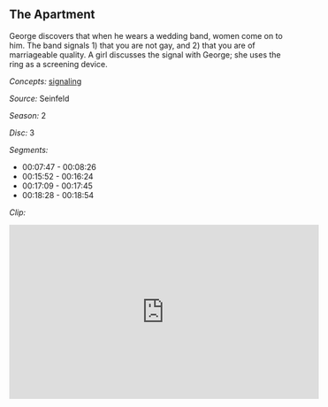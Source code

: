 ## The Apartment

George discovers that when he wears a wedding band, women come on to him.  The band signals 1) that you are not gay, and 2) that you are of marriageable quality.   A girl discusses the signal with George; she uses the ring as a screening device.

*Concepts:*
[signaling](/concept/signaling/)

*Source:* Seinfeld

*Season:* 2

*Disc:* 3

*Segments:*

 * 00:07:47 - 00:08:26
 * 00:15:52 - 00:16:24
 * 00:17:09 - 00:17:45
 * 00:18:28 - 00:18:54

*Clip:*

<iframe width="560" height="315" src="https://criticalcommons.org/embed?m=7cc5RP4eJ" frameborder="0" allowfullscreen></iframe>
